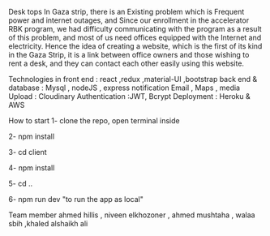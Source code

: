 Desk tops
In Gaza strip, there is an Existing problem which is Frequent power and internet outages, and Since our enrollment in the accelerator RBK program, we had difficulty communicating with the program as a result of this problem, and most of us need offices equipped with the Internet and electricity. Hence the idea of creating a website, which is the first of its kind in the Gaza Strip, it is a link between office owners and those wishing to rent a desk, and they can contact each other easily using this website.

Technologies
in front end : react ,redux ,material-UI ,bootstrap back end & database : Mysql , nodeJS , express notification Email , Maps , media Upload : Cloudinary Authentication :JWT, Bcrypt Deployment : Heroku & AWS

How to start
1- clone the repo, open terminal inside

2- npm install

3- cd client

4- npm install

5- cd ..

6- npm run dev "to run the app as local"

Team member
ahmed hillis , niveen elkhozoner , ahmed mushtaha , walaa sbih ,khaled alshaikh ali

